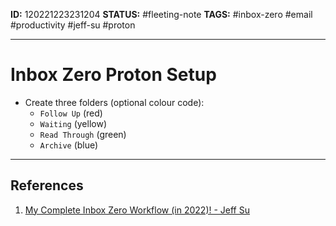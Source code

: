 **ID:** 120221223231204
**STATUS:** #fleeting-note
**TAGS:** #inbox-zero #email #productivity #jeff-su #proton 

---

# Inbox Zero Proton Setup
- Create three folders (optional colour code):
	- `Follow Up` (red)
	- `Waiting` (yellow)
	- `Read Through`  (green)
	- `Archive` (blue)

---
## References
1. [My Complete Inbox Zero Workflow (in 2022)! - Jeff Su](https://youtu.be/al1QXFQjq1s)